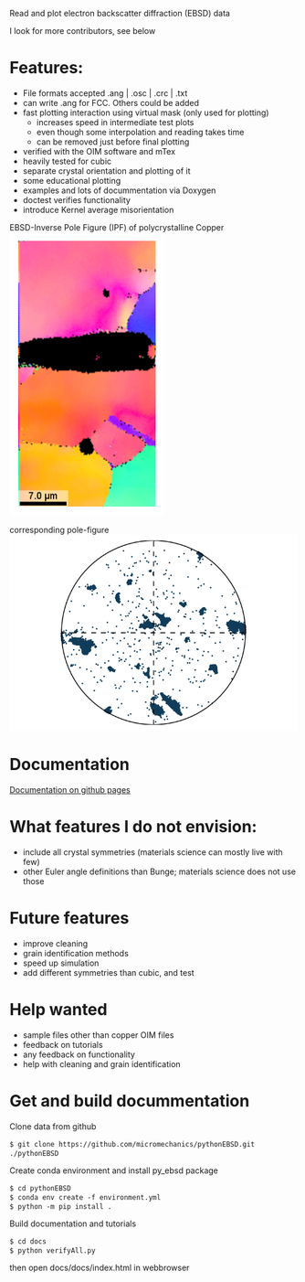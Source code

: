 Read and plot electron backscatter diffraction (EBSD) data

I look for more contributors, see below

# Features:
  - File formats accepted .ang | .osc | .crc | .txt
  - can write .ang for FCC. Others could be added
  - fast plotting interaction using virtual mask (only used for plotting)
    - increases speed in intermediate test plots
    - even though some interpolation and reading takes time
    - can be removed just before final plotting
  - verified with the OIM software and mTex
  - heavily tested for cubic
  - separate crystal orientation and plotting of it
  - some educational plotting
  - examples and lots of docummentation via Doxygen
  - doctest verifies functionality
  - introduce Kernel average misorientation


EBSD-Inverse Pole Figure (IPF) of polycrystalline Copper
![EBSD of polycrystalline Copper](docs/HTMLInputStatic/ebsd_py_ND.png)

corresponding pole-figure
![Pole figure](docs/HTMLInputStatic/ebsd_py_PF100.png)


# Documentation
[Documentation on github pages](https://steffenbrinckmann.github.io/pythonEBSD/index.html)

# What features I do not envision:
  - include all crystal symmetries (materials science can mostly live with few)
  - other Euler angle definitions than Bunge; materials science does not use those

# Future features
  - improve cleaning
  - grain identification methods
  - speed up simulation
  - add different symmetries than cubic, and test

# Help wanted
 - sample files other than copper OIM files
 - feedback on tutorials
 - any feedback on functionality
 - help with cleaning and grain identification


# Get and build docummentation
Clone data from github

```console 
$ git clone https://github.com/micromechanics/pythonEBSD.git ./pythonEBSD
```
Create conda environment and install py_ebsd package

```console
$ cd pythonEBSD
$ conda env create -f environment.yml
$ python -m pip install .
```

Build documentation and tutorials

```console
$ cd docs
$ python verifyAll.py
```
then open docs/docs/index.html in webbrowser
